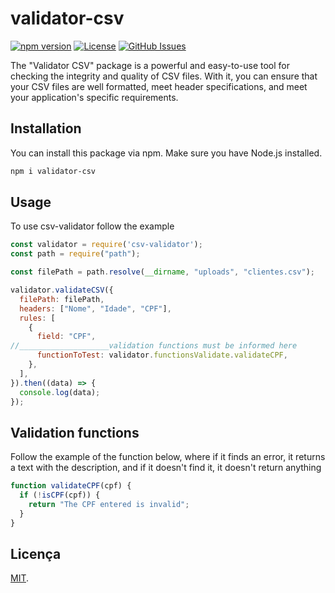 # validator-csv

[![npm version](https://img.shields.io/npm/v/validator-csv)](https://www.npmjs.com/package/validator-csv)
[![License](https://img.shields.io/npm/l/validator-csv)](https://github.com/daviaquino87/seu-pacote/blob/main/LICENSE)
[![GitHub Issues](https://img.shields.io/github/issues/seu-usuario/seu-pacote)](https://github.com/seu-usuario/seu-pacote/issues)

The "Validator CSV" package is a powerful and easy-to-use tool for checking the integrity and quality of CSV files. With it, you can ensure that your CSV files are well formatted, meet header specifications, and meet your application's specific requirements.

## Installation

You can install this package via npm. Make sure you have Node.js installed.

```bash
npm i validator-csv
```

## Usage
To use csv-validator follow the example

```js
const validator = require('csv-validator');
const path = require("path");

const filePath = path.resolve(__dirname, "uploads", "clientes.csv");

validator.validateCSV({
  filePath: filePath,
  headers: ["Nome", "Idade", "CPF"],
  rules: [
    {
      field: "CPF",
//____________________validation functions must be informed here
      functionToTest: validator.functionsValidate.validateCPF,
    },
  ],
}).then((data) => {
  console.log(data);
});
```

## Validation functions

Follow the example of the function below, where if it finds an error, it returns a text with the description, and if it doesn't find it, it doesn't return anything

```js
function validateCPF(cpf) {
  if (!isCPF(cpf)) {
    return "The CPF entered is invalid";
  }
}
```


## Licença

[MIT](LICENSE.md).

